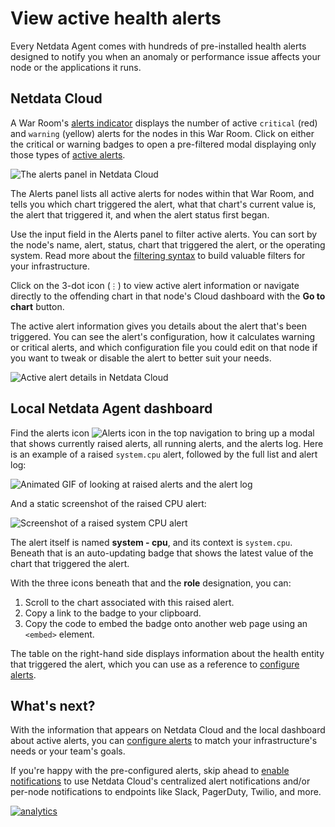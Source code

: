<!--
title: "View active health alerts"
description: "View active alerts and their rich data to discover and resolve anomalies and performance issues across your infrastructure."
custom_edit_url: https://github.com/netdata/netdata/edit/master/docs/monitor/view-active-alerts.md
-->

# View active health alerts

Every Netdata Agent comes with hundreds of pre-installed health alerts designed to notify you when an anomaly or
performance issue affects your node or the applications it runs.

## Netdata Cloud

A War Room's [alerts indicator](https://learn.netdata.cloud/docs/cloud/war-rooms#indicators) displays the number of
active `critical` (red) and `warning` (yellow) alerts for the nodes in this War Room. Click on either the critical or
warning badges to open a pre-filtered modal displaying only those types of [active
alerts](https://learn.netdata.cloud/docs/cloud/alerts-notifications/view-active-alerts).

![The alerts panel in Netdata
Cloud](https://user-images.githubusercontent.com/1153921/108564747-d2bfbb00-72c0-11eb-97b9-5863ad3324eb.png)

The Alerts panel lists all active alerts for nodes within that War Room, and tells you which chart triggered the alert,
what that chart's current value is, the alert that triggered it, and when the alert status first began.

Use the input field in the Alerts panel to filter active alerts. You can sort by the node's name, alert, status, chart
that triggered the alert, or the operating system. Read more about the [filtering
syntax](https://learn.netdata.cloud/docs/cloud/war-rooms#node-filter) to build valuable filters for your infrastructure.

Click on the 3-dot icon (`⋮`) to view active alert information or navigate directly to the offending chart in that
node's Cloud dashboard with the **Go to chart** button.

The active alert information gives you details about the alert that's been triggered. You can see the alert's
configuration, how it calculates warning or critical alerts, and which configuration file you could edit on that node if
you want to tweak or disable the alert to better suit your needs.

![Active alert details in Netdata
Cloud](https://user-images.githubusercontent.com/1153921/108564813-f08d2000-72c0-11eb-80c8-b2af22a751fd.png)

## Local Netdata Agent dashboard

Find the alerts icon ![Alerts
icon](https://raw.githubusercontent.com/netdata/netdata-ui/98e31799c1ec0983f433537ff16d2ac2b0d994aa/src/components/icon/assets/alarm.svg)
in the top navigation to bring up a modal that shows currently raised alerts, all running alerts, and the alerts log.
Here is an example of a raised `system.cpu` alert, followed by the full list and alert log:

![Animated GIF of looking at raised alerts and the alert
log](https://user-images.githubusercontent.com/1153921/80842482-8c289500-8bb6-11ea-9791-600cfdbe82ce.gif)

And a static screenshot of the raised CPU alert: 

![Screenshot of a raised system CPU
alert](https://user-images.githubusercontent.com/1153921/80842330-2dfbb200-8bb6-11ea-8147-3cd366eb0f37.png)

The alert itself is named **system - cpu**, and its context is `system.cpu`. Beneath that is an auto-updating badge that
shows the latest value of the chart that triggered the alert.

With the three icons beneath that and the **role** designation, you can:

1.  Scroll to the chart associated with this raised alert.
2.  Copy a link to the badge to your clipboard.
3.  Copy the code to embed the badge onto another web page using an `<embed>` element.

The table on the right-hand side displays information about the health entity that triggered the alert, which you can
use as a reference to [configure alerts](/docs/monitor/configure-alarms.md).

## What's next?

With the information that appears on Netdata Cloud and the local dashboard about active alerts, you can [configure
alerts](/docs/monitor/configure-alarms.md) to match your infrastructure's needs or your team's goals.

If you're happy with the pre-configured alerts, skip ahead to [enable
notifications](/docs/monitor/enable-notifications.md) to use Netdata Cloud's centralized alert notifications and/or
per-node notifications to endpoints like Slack, PagerDuty, Twilio, and more.

[![analytics](https://www.google-analytics.com/collect?v=1&aip=1&t=pageview&_s=1&ds=github&dr=https%3A%2F%2Fgithub.com%2Fnetdata%2Fnetdata&dl=https%3A%2F%2Fmy-netdata.io%2Fgithub%2Fdocs%2Fmonitor%2Fview-active-alarms&_u=MAC~&cid=5792dfd7-8dc4-476b-af31-da2fdb9f93d2&tid=UA-64295674-3)](<>)
